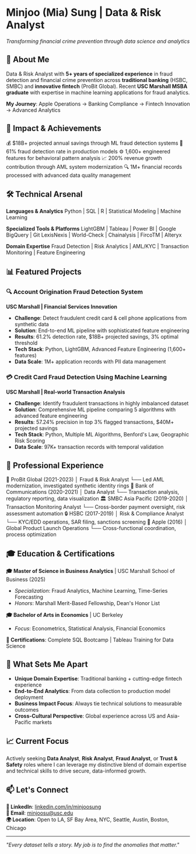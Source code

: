 # Minjoo (Mia) Sung | Data & Risk Analyst
*Transforming financial crime prevention through data science and analytics*

## 👋 About Me
Data & Risk Analyst with **5+ years of specialized experience** in fraud detection and financial crime prevention across **traditional banking** (HSBC, SMBC) and **innovative fintech** (ProBit Global). Recent **USC Marshall MSBA graduate** with expertise in machine learning applications for fraud analytics.

**My Journey**: Apple Operations → Banking Compliance → Fintech Innovation → Advanced Analytics

## 🚀 Impact & Achievements
💰 $18B+ projected annual savings through ML fraud detection systems
🎯 61% fraud detection rate in production models
⚙️ 1,600+ engineered features for behavioral pattern analysis
📈 200% revenue growth contribution through AML system modernization
🔍 1M+ financial records processed with advanced data quality management

## 🛠️ Technical Arsenal

**Languages & Analytics**
Python | SQL | R | Statistical Modeling | Machine Learning

**Specialized Tools & Platforms**
LightGBM | Tableau | Power BI | Google BigQuery | Git
LexisNexis | World-Check | Chainalysis | FircoTM | Alteryx

**Domain Expertise**
Fraud Detection | Risk Analytics | AML/KYC | Transaction Monitoring | Feature Engineering

## 📊 Featured Projects

### 🔍 Account Origination Fraud Detection System
**USC Marshall | Financial Services Innovation**
- **Challenge**: Detect fraudulent credit card & cell phone applications from synthetic data
- **Solution**: End-to-end ML pipeline with sophisticated feature engineering
- **Results**: 61.2% detection rate, $18B+ projected savings, 3% optimal threshold
- **Tech Stack**: Python, LightGBM, Advanced Feature Engineering (1,600+ features)
- **Data Scale**: 1M+ application records with PII data management

### 💳 Credit Card Fraud Detection Using Machine Learning  
**USC Marshall | Real-world Transaction Analysis**
- **Challenge**: Identify fraudulent transactions in highly imbalanced dataset
- **Solution**: Comprehensive ML pipeline comparing 5 algorithms with advanced feature engineering
- **Results**: 57.24% precision in top 3% flagged transactions, $40M+ projected savings
- **Tech Stack**: Python, Multiple ML Algorithms, Benford's Law, Geographic Risk Scoring
- **Data Scale**: 97K+ transaction records with temporal validation

## 💼 Professional Experience
🏢 ProBit Global (2021-2023)     │ Fraud & Risk Analyst
└── Led AML modernization, investigated synthetic identity rings
🏦 Bank of Communications (2020-2021) │ Data Analyst
└── Transaction analysis, regulatory reporting, data visualization
🏛️ SMBC Asia Pacific (2019-2020)     │ Transaction Monitoring Analyst
└── Cross-border payment oversight, risk assessment automation
🔒 HSBC (2017-2019)             │ Risk & Compliance Analyst
└── KYC/EDD operations, SAR filing, sanctions screening
🍎 Apple (2016)                 │ Global Product Launch Operations
└── Cross-functional coordination, process optimization

## 🎓 Education & Certifications

**🎓 Master of Science in Business Analytics** | USC Marshall School of Business (2025)
- *Specialization*: Fraud Analytics, Machine Learning, Time-Series Forecasting
- *Honors*: Marshall Merit-Based Fellowship, Dean's Honor List

**🎓 Bachelor of Arts in Economics** | UC Berkeley
- *Focus*: Econometrics, Statistical Analysis, Financial Economics

**📜 Certifications**: Complete SQL Bootcamp | Tableau Training for Data Science

## 🌟 What Sets Me Apart

- **Unique Domain Expertise**: Traditional banking + cutting-edge fintech experience
- **End-to-End Analytics**: From data collection to production model deployment  
- **Business Impact Focus**: Always tie technical solutions to measurable outcomes
- **Cross-Cultural Perspective**: Global experience across US and Asia-Pacific markets

## 📈 Current Focus

Actively seeking **Data Analyst**, **Risk Analyst**, **Fraud Analyst**, or **Trust & Safety** roles where I can leverage my distinctive blend of domain expertise and technical skills to drive secure, data-informed growth.

## 📫 Let's Connect

**💼 LinkedIn**: [linkedin.com/in/minjoosung](https://linkedin.com/in/minjoosung)  
**📧 Email**: minjoosu@usc.edu  
**🌍 Location**: Open to LA, SF Bay Area, NYC, Seattle, Austin, Boston, Chicago

---
*"Every dataset tells a story. My job is to find the anomalies that matter."*
